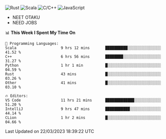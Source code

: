 ![Rust](https://img.shields.io/badge/Rust-000000?style=flat-square&logo=rust&logoColor=white)
![Scala](https://img.shields.io/badge/Scala-DC322F?style=flat-square&logo=Scala)
![C/C++](https://img.shields.io/badge/C++-00599c?style=flat-square&logo=C%2B%2B)
![JavaScript](https://img.shields.io/badge/JavaScript-323330?style=flat-square&logo=javascript&logoColor=F7DF1E)

- NEET OTAKU
- NEED JOBS

<!--START_SECTION:waka-->
📊 **This Week I Spent My Time On** 

```text
💬 Programming Languages: 
Scala                    9 hrs 12 mins       ██████████░░░░░░░░░░░░░░░   41.52 % 
C++                      6 hrs 56 mins       ████████░░░░░░░░░░░░░░░░░   31.27 % 
Python                   1 hr 1 min          █░░░░░░░░░░░░░░░░░░░░░░░░   04.59 % 
Rust                     43 mins             █░░░░░░░░░░░░░░░░░░░░░░░░   03.26 % 
Other                    41 mins             █░░░░░░░░░░░░░░░░░░░░░░░░   03.10 % 

🔥 Editors: 
VS Code                  11 hrs 21 mins      █████████████░░░░░░░░░░░░   51.20 % 
IntelliJ                 9 hrs 47 mins       ███████████░░░░░░░░░░░░░░   44.14 % 
CLion                    1 hr 2 mins         █░░░░░░░░░░░░░░░░░░░░░░░░   04.66 % 
```


 Last Updated on 22/03/2023 18:39:22 UTC
<!--END_SECTION:waka-->
